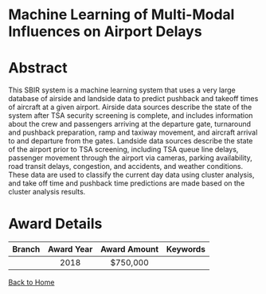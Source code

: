 
Machine Learning of Multi-Modal Influences on Airport Delays
============================================================

# Abstract


This SBIR system is a machine learning system that uses a very large database of airside and landside data to predict pushback and takeoff times of aircraft at a given airport.  Airside data sources describe the state of the system after TSA security screening is complete, and includes information about the crew and passengers arriving at the departure gate, turnaround and pushback preparation, ramp and taxiway movement, and aircraft arrival to and departure from the gates.  Landside data sources describe the state of the airport prior to TSA screening, including TSA queue line delays, passenger movement through the airport via cameras, parking availability, road transit delays, congestion, and accidents, and weather conditions. These data are used to classify the current day data using cluster analysis, and take off time and pushback time predictions are made based on the cluster analysis results.  

# Award Details

|Branch|Award Year|Award Amount|Keywords|
| :---: | :---: | :---: | :---: |
||2018|$750,000||
  
  


[Back to Home](https://github.com/chrischow/dod_sbir_awards#363)